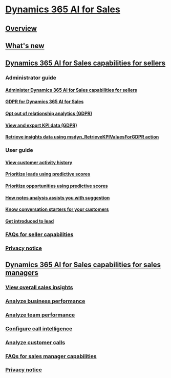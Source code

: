 # [Dynamics 365 AI for Sales](help-hub.md)
## [Overview](overview.md)
## [What's new](whats-new.md)
## [Dynamics 365 AI for Sales capabilities for sellers](../sales/dynamics-365-ai-for-sales.md)
### Administrator guide 
#### [Administer Dynamics 365 AI for Sales capabilities for sellers](../sales/configure-enable-dynamics-365-ai-sales.md)
#### [GDPR for Dynamics 365 AI for Sales](../sales/embedded-intelligence-gdpr.md)
#### [Opt out of relationship analytics (GDPR)](../sales/optout-relationship-analytics-gdpr.md)
#### [View and export KPI data (GDPR)](../sales/view-export-KPI-data-gdpr.md)
#### [Retrieve insights data using msdyn_RetrieveKPIValuesForGDPR action](../sales/retrieve-insights-data-msdyn-RetrieveTypeValuesFromDCI.md)
### User guide
#### [View customer activity history](../sales/relationship-analytics.md)
#### [Prioritize leads using predictive scores](../sales/work-predictive-lead-scoring.md)
#### [Prioritize opportunities using predictive scores](../sales/work-predictive-opportunity-scoring.md)
#### [How notes analysis assists you with suggestion](../sales/notes-analysis.md)
#### [Know conversation starters for your customers](../sales/talking-points.md)
#### [Get introduced to lead](../sales/who-knows-whom.md)
### [FAQs for seller capabilities](faqs-seller-app.md)
### [Privacy notice](privacy-notice-seller.md)
## [Dynamics 365 AI for Sales capabilities for sales managers](../sales/dynamics365-ai-sales-app.md)
### [View overall sales insights](../sales/d365-ai-overview.md)
### [Analyze business performance](../sales/d365-ai-business-performance.md)
### [Analyze team performance](../sales/d365-ai-team-performance.md)
### [Configure call intelligence](configure-call-intelligence.md)
### [Analyze customer calls](../sales/call-intelligence.md)
### [FAQs for sales manager capabilities](faqs-sales-manager-app.md)
### [Privacy notice](privacy-notice-manager.md)